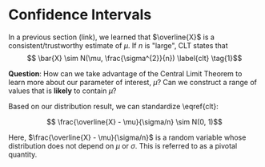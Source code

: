 # Confidence Intervals

In a previous section (link), we learned that $\overline{X}$ is a consistent/trustworthy estimate of $\mu$. If $n$ is "large", CLT states that 
$$ \bar{X} \sim N(\mu, \frac{\sigma^{2}}{n}) \label{clt} \tag{1}$$

$\textbf{Question}$: How can we take advantage of the Central Limit Theorem to learn more about our parameter of interest, $\mu$? Can we construct a range of values that is **likely** to contain $\mu$? 

Based on our distribution result, we can standardize \eqref{clt}: 

$$ \frac{\overline{X} - \mu}{\sigma/n} \sim N(0, 1)$$

Here, $\frac{\overline{X} - \mu}{\sigma/n}$ is a random variable whose distribution does not depend on $\mu$ or $\sigma$. This is referred to as a pivotal quantity. 